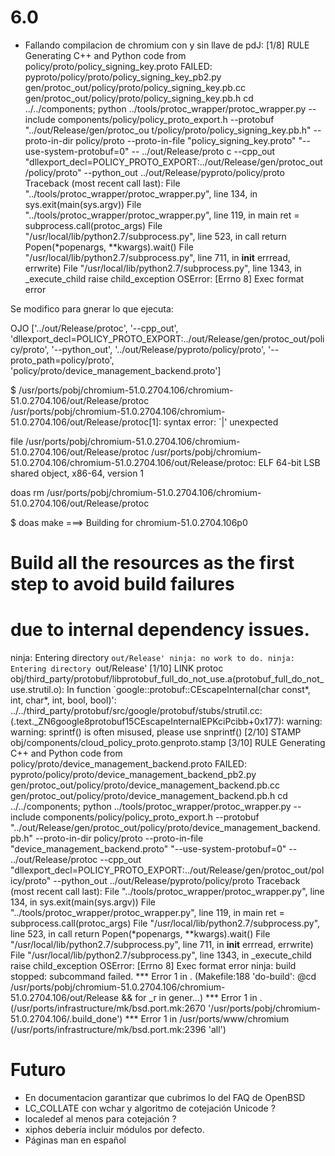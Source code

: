 
6.0
===

* Fallando compilacion de chromium con y sin llave de pdJ:
[1/8] RULE Generating C++ and Python code from policy/proto/policy_signing_key.proto
FAILED: pyproto/policy/proto/policy_signing_key_pb2.py gen/protoc_out/policy/proto/policy_signing_key.pb.cc gen/protoc_out/policy/proto/policy_signing_key.pb.h
cd ../../components; python ../tools/protoc_wrapper/protoc_wrapper.py --include components/policy/policy_proto_export.h --protobuf "../out/Release/gen/protoc_ou
t/policy/proto/policy_signing_key.pb.h" --proto-in-dir policy/proto --proto-in-file "policy_signing_key.proto" "--use-system-protobuf=0" -- ../out/Release/proto
c --cpp_out "dllexport_decl=POLICY_PROTO_EXPORT:../out/Release/gen/protoc_out/policy/proto" --python_out ../out/Release/pyproto/policy/proto
Traceback (most recent call last):
  File "../tools/protoc_wrapper/protoc_wrapper.py", line 134, in <module>
    sys.exit(main(sys.argv))
  File "../tools/protoc_wrapper/protoc_wrapper.py", line 119, in main
    ret = subprocess.call(protoc_args)
  File "/usr/local/lib/python2.7/subprocess.py", line 523, in call
    return Popen(*popenargs, **kwargs).wait()
  File "/usr/local/lib/python2.7/subprocess.py", line 711, in __init__
    errread, errwrite)
  File "/usr/local/lib/python2.7/subprocess.py", line 1343, in _execute_child
    raise child_exception
OSError: [Errno 8] Exec format error

Se modifico para gnerar lo que ejecuta:

OJO
['../out/Release/protoc', '--cpp_out', 'dllexport_decl=POLICY_PROTO_EXPORT:../out/Release/gen/protoc_out/policy/proto', '--python_out', '../out/Release/pyproto/policy/proto', '--proto_path=policy/proto', 'policy/proto/device_management_backend.proto']


$ /usr/ports/pobj/chromium-51.0.2704.106/chromium-51.0.2704.106/out/Release/protoc     
/usr/ports/pobj/chromium-51.0.2704.106/chromium-51.0.2704.106/out/Release/protoc[1]: syntax error: `|' unexpected

file /usr/ports/pobj/chromium-51.0.2704.106/chromium-51.0.2704.106/out/Release/protoc
/usr/ports/pobj/chromium-51.0.2704.106/chromium-51.0.2704.106/out/Release/protoc: ELF 64-bit LSB shared object, x86-64, version 1

doas rm /usr/ports/pobj/chromium-51.0.2704.106/chromium-51.0.2704.106/out/Release/protoc

$ doas make
===>  Building for chromium-51.0.2704.106p0
# Build all the resources as the first step to avoid build failures
# due to internal dependency issues.
ninja: Entering directory `out/Release'
ninja: no work to do.
ninja: Entering directory `out/Release'
[1/10] LINK protoc
obj/third_party/protobuf/libprotobuf_full_do_not_use.a(protobuf_full_do_not_use.strutil.o): In function `google::protobuf::CEscapeInternal(char const*, int, char*, int, bool, bool)':
../../third_party/protobuf/src/google/protobuf/stubs/strutil.cc:(.text._ZN6google8protobuf15CEscapeInternalEPKciPcibb+0x177): warning: warning: sprintf() is often misused, please use snprintf()
[2/10] STAMP obj/components/cloud_policy_proto.genproto.stamp
[3/10] RULE Generating C++ and Python code from policy/proto/device_management_backend.proto
FAILED: pyproto/policy/proto/device_management_backend_pb2.py gen/protoc_out/policy/proto/device_management_backend.pb.cc gen/protoc_out/policy/proto/device_management_backend.pb.h
cd ../../components; python ../tools/protoc_wrapper/protoc_wrapper.py --include components/policy/policy_proto_export.h --protobuf "../out/Release/gen/protoc_out/policy/proto/device_management_backend.pb.h" --proto-in-dir policy/proto --proto-in-file "device_management_backend.proto" "--use-system-protobuf=0" -- ../out/Release/protoc --cpp_out "dllexport_decl=POLICY_PROTO_EXPORT:../out/Release/gen/protoc_out/policy/proto" --python_out ../out/Release/pyproto/policy/proto
Traceback (most recent call last):
  File "../tools/protoc_wrapper/protoc_wrapper.py", line 134, in <module>
    sys.exit(main(sys.argv))
  File "../tools/protoc_wrapper/protoc_wrapper.py", line 119, in main
    ret = subprocess.call(protoc_args)
  File "/usr/local/lib/python2.7/subprocess.py", line 523, in call
    return Popen(*popenargs, **kwargs).wait()
  File "/usr/local/lib/python2.7/subprocess.py", line 711, in __init__
    errread, errwrite)
  File "/usr/local/lib/python2.7/subprocess.py", line 1343, in _execute_child
    raise child_exception
OSError: [Errno 8] Exec format error
ninja: build stopped: subcommand failed.
*** Error 1 in . (Makefile:188 'do-build': @cd /usr/ports/pobj/chromium-51.0.2704.106/chromium-51.0.2704.106/out/Release &&  for _r in gener...)
*** Error 1 in . (/usr/ports/infrastructure/mk/bsd.port.mk:2670 '/usr/ports/pobj/chromium-51.0.2704.106/.build_done')
*** Error 1 in /usr/ports/www/chromium (/usr/ports/infrastructure/mk/bsd.port.mk:2396 'all')

Futuro
======
* En documentacion garantizar que cubrimos lo del FAQ de OpenBSD
* LC_COLLATE con wchar y algoritmo de cotejación Unicode ?
* localedef al menos para cotejación ?
* xiphos debería incluir módulos por defecto.
* Páginas man en español

